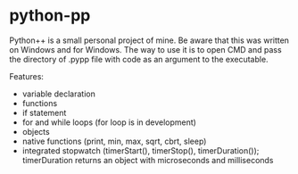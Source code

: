 # python-pp
Python++ is a small personal project of mine. Be aware that this was written on Windows and for Windows.
The way to use it is to open CMD and pass the directory of .pypp file with code as an argument to the executable.

Features:
- variable declaration
- functions
- if statement
- for and while loops (for loop is in development)
- objects
- native functions (print, min, max, sqrt, cbrt, sleep)
- integrated stopwatch (timerStart(), timerStop(), timerDuration()); timerDuration returns an object with microseconds and milliseconds
